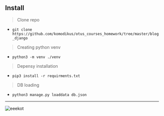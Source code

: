 ## Install ##   
>Clone repo
- `git clone https://github.com/komodikus/otus_courses_homework/tree/master/blog_django`  
> Creating python venv
- `python3 -m venv ./venv `  
> Depensy installation
- `pip3 install -r requirments.txt`  
> DB loading
- `python3 manage.py loaddata db.json`  
***
![eeekot](https://pbs.twimg.com/profile_images/903298824768278528/ETimujMI_400x400.jpg "kot")
